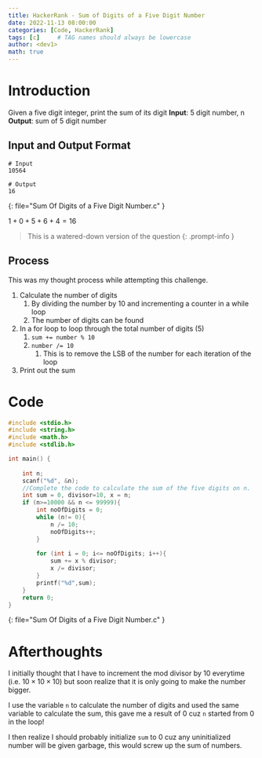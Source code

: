 ```yaml
---
title: HackerRank - Sum of Digits of a Five Digit Number
date: 2022-11-13 08:00:00 
categories: [Code, HackerRank]
tags: [c]     # TAG names should always be lowercase
author: <dev1>
math: true
---
```


# Introduction
Given a five digit integer, print the sum of its digit
**Input**: 5 digit number, n
**Output**: sum of 5 digit number

## Input and Output Format

```
# Input
10564

# Output
16
```
{: file="Sum Of Digits of a Five Digit Number.c" }

$1+0+5+6+4=16$

> This is a watered-down version of the question
{: .prompt-info }


## Process
This was my thought process while attempting this challenge. 

1. Calculate the number of digits
	1. By dividing the number by 10 and incrementing a counter in a while loop
	2. The number of digits can be found
2. In a for loop to loop through the total number of digits (5)
	1. `sum += number % 10`
	2. `number /= 10 `
		1. This is to remove the LSB of the number for each iteration of the loop
3. Print out the sum


# Code

```c
#include <stdio.h>
#include <string.h>
#include <math.h>
#include <stdlib.h>

int main() {
	
    int n;
    scanf("%d", &n);
    //Complete the code to calculate the sum of the five digits on n.
    int sum = 0, divisor=10, x = n;
    if (n>=10000 && n <= 99999){
        int noOfDigits = 0;
        while (n!= 0){
            n /= 10;
            noOfDigits++;
        }
        
        for (int i = 0; i<= noOfDigits; i++){
            sum += x % divisor;
            x /= divisor;
        }
        printf("%d",sum);
    }
    return 0;
}
```
{: file="Sum Of Digits of a Five Digit Number.c" }

# Afterthoughts
I initially thought that I have to increment the mod divisor by 10 everytime (i.e. $10 \times 10 \times 10$) but soon realize that it is only going to make the number bigger.

I use the variable `n` to calculate the number of digits and used the same variable to calculate the sum, this gave me a result of 0 cuz `n` started from 0 in the loop!

I then realize I should probably initialize `sum` to 0 cuz any uninitialized number will be given garbage, this would screw up the sum of numbers.